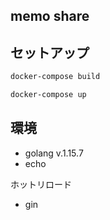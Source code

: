 ## memo share

## セットアップ

```bash
docker-compose build
```

```bash
docker-compose up
```

## 環境

- golang v.1.15.7
- echo

ホットリロード
- gin
